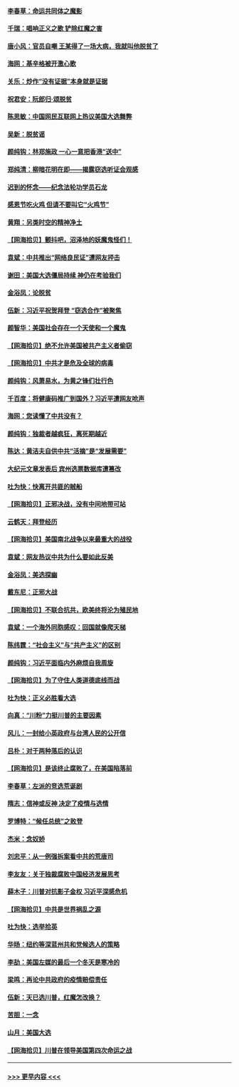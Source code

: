 #### [李春草：命运共同体之魔影](../pages/nsc993/n12585026.md?t=12011351) 
#### [千瑞：唱响正义之歌 铲除红魔之害](../pages/nsc993/n12585002.md?t=12011351) 
#### [唐小风：官员自嘲 王某得了一场大病，我就叫他脱贫了](../pages/nsc993/n12584981.md?t=12011351) 
#### [海网：基辛格被开激心歌](../pages/nsc993/n12584946.md?t=12011351) 
#### [关乐：炒作“没有证据”本身就是证据](../pages/nsc993/n12583146.md?t=12011351) 
#### [祝君安：阮郎归‧颂脱贫](../pages/nsc993/n12583119.md?t=12011351) 
#### [陈思敏：中国网民互联网上热议美国大选舞弊](../pages/nsc993/n12582845.md?t=12011351) 
#### [吴新：脱贫谣](../pages/nsc993/n12580839.md?t=12011351) 
#### [颜纯钩：林郑施政 一心一意把香港“送中”](../pages/nsc993/n12580805.md?t=12011351) 
#### [郑纯清：柳暗花明在即——揭露窃选听证会观感](../pages/nsc993/n12580795.md?t=12011351) 
#### [迟到的怀念——纪念法轮功学员石龙](../pages/nsc993/n12580245.md?t=12011351) 
#### [感恩节吃火鸡  但请不要叫它“火鸡节”](../pages/nsc993/n12580252.md?t=12011351) 
#### [黄翔：另类时空的精神净土](../pages/nsc993/n12578638.md?t=12011351) 
#### [【网海拾贝】颤抖吧，沼泽地的妖魔鬼怪们！](../pages/nsc993/n12578552.md?t=12011351) 
#### [袁斌：中共推出“网络良民证”遭网友抨击](../pages/nsc993/n12578511.md?t=12011351) 
#### [谢田：美国大选僵局持续 神仍在考验我们](../pages/nsc993/n12577432.md?t=12011351) 
#### [金浴凤：论脱贫](../pages/nsc993/n12576386.md?t=12011351) 
#### [伍新：习近平祝贺拜登 “窃选合作”被聚焦](../pages/nsc993/n12576358.md?t=12011351) 
#### [颜智华：美国社会存在一个天使和一个魔鬼](../pages/nsc993/n12574299.md?t=12011351) 
#### [【网海拾贝】绝不允许美国被共产主义者偷窃](../pages/nsc993/n12573396.md?t=12011351) 
#### [【网海拾贝】中共才是危及全球的病毒](../pages/nsc993/n12571204.md?t=12011351) 
#### [颜纯钩：风萧易水，为黄之锋们壮行色](../pages/nsc993/n12571487.md?t=12011351) 
#### [千百度：将健康码推广到国外？习近平遭网友呛声](../pages/nsc993/n12570808.md?t=12011351) 
#### [海网：您读懂了中共没有？](../pages/nsc993/n12570487.md?t=12011351) 
#### [颜纯钩：独裁者越疯狂，离死期越近](../pages/nsc993/n12569055.md?t=12011351) 
#### [陈达：黄洁夫自供中共“活摘”是“发展需要”](../pages/nsc993/n12568541.md?t=12011351) 
#### [大纪元文章发表后 宾州选票数据库遭篡改](../pages/nsc993/n12568105.md?t=12011351) 
#### [吐为快：快离开共匪的贼船](../pages/nsc993/n12568462.md?t=12011351) 
#### [【网海拾贝】正邪决战，没有中间地带可站](../pages/nsc993/n12568439.md?t=12011351) 
#### [云鹤天：拜登经历](../pages/nsc993/n12567294.md?t=12011351) 
#### [【网海拾贝】美国南北战争以来最重大的战役](../pages/nsc993/n12567247.md?t=12011351) 
#### [袁斌：网友热议中共为什么要如此反美](../pages/nsc993/n12567162.md?t=12011351) 
#### [金浴凤：美选探幽](../pages/nsc993/n12567147.md?t=12011351) 
#### [戴东尼：正邪大战](../pages/nsc993/n12567033.md?t=12011351) 
#### [【网海拾贝】不联合抗共，欧美终将沦为殖民地](../pages/nsc993/n12565068.md?t=12011351) 
#### [袁斌：一个海外同胞感叹：回国就像爬天梯](../pages/nsc993/n12564986.md?t=12011351) 
#### [陈纬霆：“社会主义”与“共产主义”的区别](../pages/nsc993/n12562417.md?t=12011351) 
#### [颜纯钩：习近平面临内外麻烦自我周旋](../pages/nsc993/n12563356.md?t=12011351) 
#### [【网海拾贝】为了守住人类道德底线而战](../pages/nsc993/n12562542.md?t=12011351) 
#### [吐为快：正义必胜看大选](../pages/nsc993/n12561967.md?t=12011351) 
#### [向真：“川粉”力挺川普的主要因素](../pages/nsc993/n12560774.md?t=12011351) 
#### [风儿：一封给小英政府与台湾人民的公开信](../pages/nsc993/n12560581.md?t=12011351) 
#### [吕朴：对于两种落后的认识](../pages/nsc993/n12560492.md?t=12011351) 
#### [【网海拾贝】是该终止腐败了，在美国陷落前](../pages/nsc993/n12559936.md?t=12011351) 
#### [李春草：左派的竞选荒诞剧](../pages/nsc993/n12558380.md?t=12011351) 
#### [隋志：信神或反神 决定了疫情与选情](../pages/nsc993/n12558255.md?t=12011351) 
#### [罗博特：“候任总统”之败登](../pages/nsc993/n12558189.md?t=12011351) 
#### [杰米：念奴娇](../pages/nsc993/n12558174.md?t=12011351) 
#### [刘忠平：从一例强拆案看中共的荒唐司](../pages/nsc993/n12558036.md?t=12011351) 
#### [李友友：关于独裁腐败中国经济发展思考](../pages/nsc993/n12558004.md?t=12011351) 
#### [薛木子：川普对抗影子金权 习近平深感危机](../pages/nsc993/n12557342.md?t=12011351) 
#### [【网海拾贝】中共是世界祸乱之源](../pages/nsc993/n12555353.md?t=12011351) 
#### [吐为快：选举拾英](../pages/nsc993/n12555041.md?t=12011351) 
#### [华旸：纽约等深蓝州共和党候选人的策略](../pages/nsc993/n12554309.md?t=12011351) 
#### [李劼：美国左媒的最后一个冬天是寒冷的](../pages/nsc993/n12552947.md?t=12011351) 
#### [梁鸣：再论中共政府的疫情赔偿责任](../pages/nsc993/n12553012.md?t=12011351) 
#### [伍新：天已选川普，红魔怎改换？](../pages/nsc993/n12552970.md?t=12011351) 
#### [苦胆：一念](../pages/nsc993/n12552957.md?t=12011351) 
#### [山月：美国大选](../pages/nsc993/n12552446.md?t=12011351) 
#### [【网海拾贝】川普在领导美国第四次命运之战](../pages/nsc993/n12551973.md?t=12011351) 

----
#### [ >>> 更早内容 <<< ](../indexes/nsc993-earlier.md)
